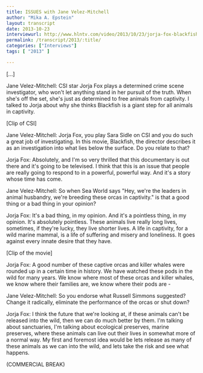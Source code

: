 ```yaml
---
title: ISSUES with Jane Velez-Mitchell
author: "Mika A. Epstein"
layout: transcript
date: 2013-10-23
interviewurl: http://www.hlntv.com/video/2013/10/23/jorja-fox-blackfish-jvm
permalink: /transcript/2013/:title/
categories: ["Interviews"]
tags: [ "2013" ]

---
```


[...]

Jane Velez-Mitchell: CSI star Jorja Fox plays a determined crime scene investigator, who won't let anything stand in her pursuit of the truth. When she's off the set, she's just as determined to free animals from captivity. I talked to Jorja about why she thinks Blackfish is a giant step for all animals in captivity.

[Clip of CSI]

Jane Velez-Mitchell: Jorja Fox, you play Sara Sidle on CSI and you do such a great job of investigating. In this movie, Blackfish, the director describes it as an investigation into what lies below the surface. Do you relate to that?

Jorja Fox: Absolutely, and I'm so very thrilled that this documentary is out there and it's going to be televised. I think that this is an issue that people are really going to respond to in a powerful, powerful way. And it's a story whose time has come.

Jane Velez-Mitchell: So when Sea World says "Hey, we're the leaders in animal husbandry, we're breeding these orcas in captivity." is that a good thing or a bad thing in your opinion?

Jorja Fox: It's a bad thing, in my opinion. And it's a pointless thing, in my opinion. It's absolutely pointless. These animals live really long lives, sometimes, if they're lucky, they live shorter lives. A life in captivity, for a wild marine mammal, is a life of suffering and misery and loneliness. It goes against every innate desire that they have.

[Clip of the movie]

Jorja Fox: A good number of these captive orcas and killer whales were rounded up in a certain time in history. We have watched these pods in the wild for many years. We know where most of these orcas and killer whales, we know where their families are, we know where their pods are -

Jane Velez-Mitchell: So you endorse what Russell Simmons suggested? Change it radically, eliminate the performance of the orcas or shut down?

Jorja Fox: I think the future that we're looking at, if these animals can't be released into the wild, then we can do much better by them. I'm talking about sanctuaries, I'm talking about ecological preserves, marine preserves, where these animals can live out their lives in somewhat more of a normal way. My first and foremost idea would be lets release as many of these animals as we can into the wild, and lets take the risk and see what happens.

(COMMERCIAL BREAK)
